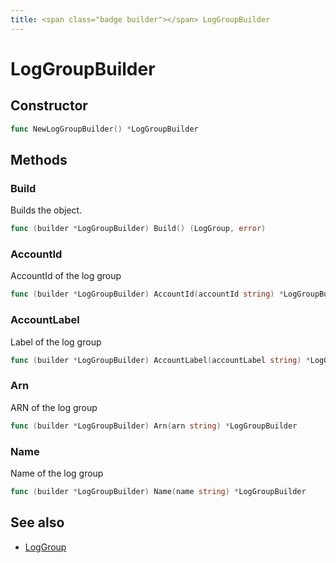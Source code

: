 ```yaml
---
title: <span class="badge builder"></span> LogGroupBuilder
---
```

# <span class="badge builder"></span> LogGroupBuilder

## Constructor

```go
func NewLogGroupBuilder() *LogGroupBuilder
```
## Methods

### <span class="badge object-method"></span> Build

Builds the object.

```go
func (builder *LogGroupBuilder) Build() (LogGroup, error)
```

### <span class="badge object-method"></span> AccountId

AccountId of the log group

```go
func (builder *LogGroupBuilder) AccountId(accountId string) *LogGroupBuilder
```

### <span class="badge object-method"></span> AccountLabel

Label of the log group

```go
func (builder *LogGroupBuilder) AccountLabel(accountLabel string) *LogGroupBuilder
```

### <span class="badge object-method"></span> Arn

ARN of the log group

```go
func (builder *LogGroupBuilder) Arn(arn string) *LogGroupBuilder
```

### <span class="badge object-method"></span> Name

Name of the log group

```go
func (builder *LogGroupBuilder) Name(name string) *LogGroupBuilder
```

## See also

 * <span class="badge object-type-struct"></span> [LogGroup](./object-LogGroup.md)
